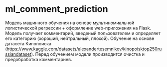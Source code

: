 # ml_comment_prediction
Модель машинного обучения на основе мультиномиальной логистической регрессии + оформление web-приложения на Flask. Модель получает комментарий, введеный пользователем и определяет его категорию (хороший, нейтральный, плохой). Обучение на основе датасета Кинопоиска (https://www.kaggle.com/datasets/alexandertesemnikov/kinopoisktop250russiandataset). Перед обучением модели производится очистка и предобработка комментариев.
